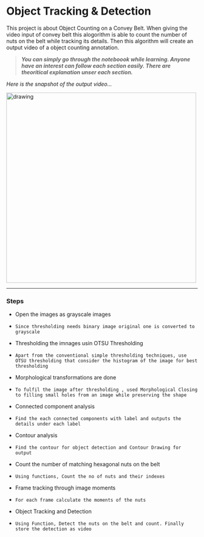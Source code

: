 # Object Tracking & Detection

This project is about Object Counting on a Convey Belt. When giving the video input of convey belt this alogorithm is able to count the number of nuts on the belt while tracking its details. Then this algorithm will create an output video of a object counting annotation. 

> ***You can simply go through the noteboook while learning. Anyone have an interest can follow each section easily. There are theoritical explanation unser each section.***




*Here is the snapshot of the output video...*


<img src="https://github.com/AvishkaSandeepa/EN2550-2021-Assignment-05/blob/master/created_video/Capture.PNG" alt="drawing" style="width:500px;"/>

--------------------------------------------

### Steps

* Open the images as grayscale images
*     Since thresholding needs binary image original one is converted to grayscale
* Thresholding the imnages usin OTSU Thresholding
*     Apart from the conventional simple thresholding techniques, use OTSU thresholding that consider the histogram of the image for best thresholding
* Morphological transformations are done
*     To fulfil the image after thresholding , used Morphological Closing to filling small holes from an image while preserving the shape
* Connected component analysis
*     Find the each connected components with label and outputs the details under each label
* Contour analysis
*     Find the contour for object detection and Contour Drawing for output
* Count the number of matching hexagonal nuts on the belt
*     Using functions, Count the no of nuts and their indexes
* Frame tracking through image moments
*     For each frame calculate the moments of the nuts
* Object Tracking and Detection
*     Using Function, Detect the nuts on the belt and count. Finally store the detection as video
